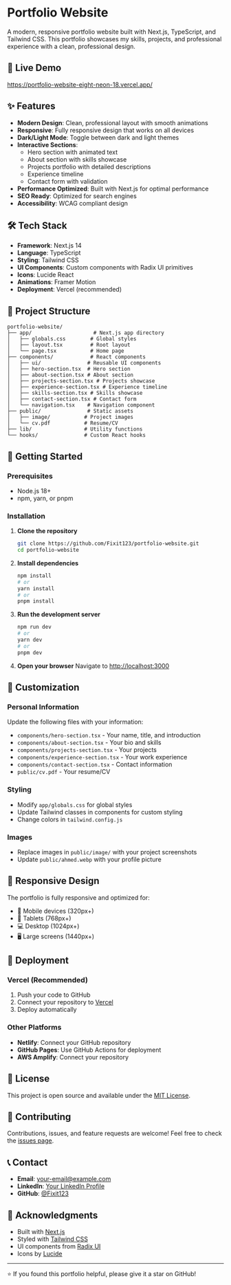 # Portfolio Website

A modern, responsive portfolio website built with Next.js, TypeScript, and Tailwind CSS. This portfolio showcases my skills, projects, and professional experience with a clean, professional design.

## 🚀 Live Demo

https://portfolio-website-eight-neon-18.vercel.app/ <!-- Replace with your actual deployment URL -->

## ✨ Features

- **Modern Design**: Clean, professional layout with smooth animations
- **Responsive**: Fully responsive design that works on all devices
- **Dark/Light Mode**: Toggle between dark and light themes
- **Interactive Sections**:
  - Hero section with animated text
  - About section with skills showcase
  - Projects portfolio with detailed descriptions
  - Experience timeline
  - Contact form with validation
- **Performance Optimized**: Built with Next.js for optimal performance
- **SEO Ready**: Optimized for search engines
- **Accessibility**: WCAG compliant design

## 🛠️ Tech Stack

- **Framework**: Next.js 14
- **Language**: TypeScript
- **Styling**: Tailwind CSS
- **UI Components**: Custom components with Radix UI primitives
- **Icons**: Lucide React
- **Animations**: Framer Motion
- **Deployment**: Vercel (recommended)

## 📁 Project Structure

```
portfolio-website/
├── app/                    # Next.js app directory
│   ├── globals.css        # Global styles
│   ├── layout.tsx         # Root layout
│   └── page.tsx           # Home page
├── components/            # React components
│   ├── ui/               # Reusable UI components
│   ├── hero-section.tsx  # Hero section
│   ├── about-section.tsx # About section
│   ├── projects-section.tsx # Projects showcase
│   ├── experience-section.tsx # Experience timeline
│   ├── skills-section.tsx # Skills showcase
│   ├── contact-section.tsx # Contact form
│   └── navigation.tsx    # Navigation component
├── public/               # Static assets
│   ├── image/           # Project images
│   └── cv.pdf           # Resume/CV
├── lib/                 # Utility functions
└── hooks/               # Custom React hooks
```

## 🚀 Getting Started

### Prerequisites

- Node.js 18+ 
- npm, yarn, or pnpm

### Installation

1. **Clone the repository**
   ```bash
   git clone https://github.com/Fixit123/portfolio-website.git
   cd portfolio-website
   ```

2. **Install dependencies**
   ```bash
   npm install
   # or
   yarn install
   # or
   pnpm install
   ```

3. **Run the development server**
   ```bash
   npm run dev
   # or
   yarn dev
   # or
   pnpm dev
   ```

4. **Open your browser**
   Navigate to [http://localhost:3000](http://localhost:3000)

## 🎨 Customization

### Personal Information
Update the following files with your information:

- `components/hero-section.tsx` - Your name, title, and introduction
- `components/about-section.tsx` - Your bio and skills
- `components/projects-section.tsx` - Your projects
- `components/experience-section.tsx` - Your work experience
- `components/contact-section.tsx` - Contact information
- `public/cv.pdf` - Your resume/CV

### Styling
- Modify `app/globals.css` for global styles
- Update Tailwind classes in components for custom styling
- Change colors in `tailwind.config.js`

### Images
- Replace images in `public/image/` with your project screenshots
- Update `public/ahmed.webp` with your profile picture

## 📱 Responsive Design

The portfolio is fully responsive and optimized for:
- 📱 Mobile devices (320px+)
- 📱 Tablets (768px+)
- 💻 Desktop (1024px+)
- 🖥️ Large screens (1440px+)

## 🚀 Deployment

### Vercel (Recommended)

1. Push your code to GitHub
2. Connect your repository to [Vercel](https://vercel.com)
3. Deploy automatically

### Other Platforms

- **Netlify**: Connect your GitHub repository
- **GitHub Pages**: Use GitHub Actions for deployment
- **AWS Amplify**: Connect your repository

## 📄 License

This project is open source and available under the [MIT License](LICENSE).

## 🤝 Contributing

Contributions, issues, and feature requests are welcome! Feel free to check the [issues page](../../issues).

## 📞 Contact

- **Email**: your-email@example.com
- **LinkedIn**: [Your LinkedIn Profile](https://linkedin.com/in/yourprofile)
- **GitHub**: [@Fixit123](https://github.com/Fixit123)

## 🙏 Acknowledgments

- Built with [Next.js](https://nextjs.org/)
- Styled with [Tailwind CSS](https://tailwindcss.com/)
- UI components from [Radix UI](https://www.radix-ui.com/)
- Icons by [Lucide](https://lucide.dev/)

---

⭐ If you found this portfolio helpful, please give it a star on GitHub!
